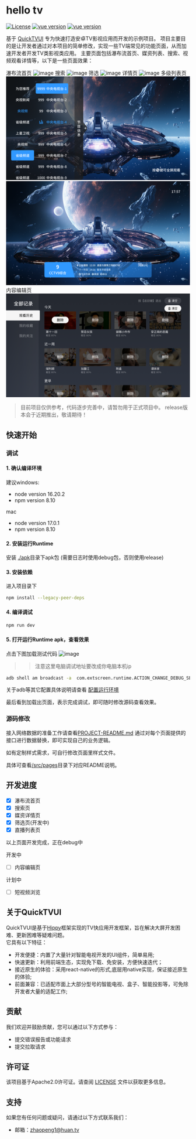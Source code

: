 # hello tv
[![License](https://img.shields.io/badge/license-Apache2.0-blue.svg)](https://opensource.org/licenses/apache-2-0)
[![vue version](https://img.shields.io/badge/vue-3.2-green.svg)](https://github.com/vuejs/core)
[![vue version](https://img.shields.io/badge/@quicktvui/quicktvui3-latest-green.svg)](https://www.npmjs.com/package/@quicktvui/quicktvui3?activeTab=versions)

基于 [QuickTVUI](http://quicktvui.com/) 专为快速打造安卓TV影视应用而开发的示例项目。
项目主要目的是让开发者通过对本项目的简单修改，实现一些TV端常见的功能页面，从而加速开发者开发TV类影视类应用。
主要页面包括瀑布流首页、媒资列表、搜索、视频观看详情等，以下是一些页面效果：

瀑布流首页
![image](https://extcdn.hsrc.tv/extend_screen/images/example_app/bgplay.png)
搜索
![image](https://extcdn.hsrc.tv/extend_screen/images/example_app/search.png)
筛选
![image](https://extcdn.hsrc.tv/extend_screen/images/example_app/filter.png)
详情页
![image](https://extcdn.hsrc.tv/extend_screen/images/example_app/detail.png)
多级列表页
![image](doc/live1.png)
![image](doc/live2.png)
内容编辑页
![image](doc/edit.png)
<!-- [![Build Status](https://travis-ci.org/your-username/your-project.svg?branch=master)](https://travis-ci.org/your-username/your-project) -->
<!-- [![npm version](https://badge.fury.io/js/your-package.svg)](https://badge.fury.io/js/your-package) -->

> 目前项目仅供参考，代码逐步完善中，请暂勿用于正式项目中。
> release版本会于近期推出，敬请期待！



## 快速开始
### 调试
#### 1. 确认编译环境
建议windows:
- node version 16.20.2
- npm version 8.10

mac
- node version 17.0.1
- npm version 8.10

#### 2. 安装运行Runtime
安装 [./apk](./apk/)目录下apk包 (需要日志时使用debug包，否则使用release)</b>

#### 3. 安装依赖
进入项目录下
```bash
npm install --legacy-peer-deps
```
#### 4. 编译调试
```bash
npm run dev
```
#### 5. 打开运行Runtime apk，查看效果
点击下图加载测试代码
![image](https://github.com/quicktvui/hellotv/assets/11962446/4571fb02-b761-405e-bbc8-a6baaa6f8a4a)
>> 注意这里电脑调试地址要改成你电脑本机ip
```bash
adb shell am broadcast -a  com.extscreen.runtime.ACTION_CHANGE_DEBUG_SERVER --es ip 192.168.xx.xx(电脑IP地址)
```
关于adb等其它配置具体说明请查看 <u>[配置运行环境](http://developer.extscreen.com/guide/) </u>

最后看到加载出页面，表示完成调试，即可随时修改源码查看效果。

### 源码修改
接入网络数据的准备工作请查看[PROJECT-README.md](PROJECT-README.md)
通过对每个页面提供的接口进行数据替换，即可实现自己的业务逻辑。

如有定制样式需求，可自行修改页面里样式文件。

具体可查看[/src/pages](./src/pages)目录下对应README说明。


## 开发进度
- [x] 瀑布流首页
- [x] 搜索页
- [x] 媒资详情页
- [x] 筛选页(开发中)
- [x] 直播列表页

以上页面开发完成，正在debug中

开发中
- [ ] 内容编辑页

计划中
- [ ] 短视频浏览

## 关于QuickTVUI
QuickTVUI是基于[Hippy](https://github.com/Tencent/Hippy)框架实现的TV快应用开发框架，旨在解决大屏开发困难、更新困难等疑难问题。  
它具有以下特征：
- 开发便捷：内置了大量针对智能电视开发的UI组件，简单易用;
- 快速更新：利用前端生态，实现免下载、免安装，方便快速迭代；
- 接近原生的体验：采用react-native的形式,底层用native实现，保证接近原生的体验;
- 前面兼容：已适配市面上大部分型号的智能电视、盒子、智能投影等，可免除开发者大量的适配工作;


<!-- ## 文档 -->
<!-- 查看完整的文档和示例，请访问[quicktvUI](http://quicktvui.com/)文档。 -->

## 贡献
我们欢迎并鼓励贡献，您可以通过以下方式参与：
- 提交错误报告或功能请求
- 提交拉取请求
<!-- 请阅读[贡献指南](CONTRIBUTING.md)获取更多信息。 -->
## 许可证
该项目基于Apache2.0许可证。请查阅 [LICENSE](https://opensource.org/licenses/apache-2-0) 文件以获取更多信息。

## 支持

如果您有任何问题或疑问，请通过以下方式联系我们：

- 邮箱：zhaopeng1@huan.tv
